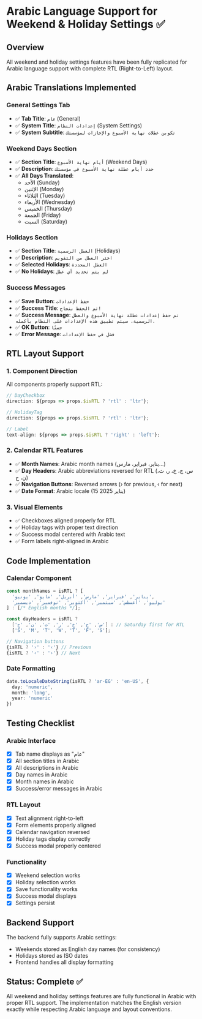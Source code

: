 # Arabic Language Support for Weekend & Holiday Settings ✅

## Overview
All weekend and holiday settings features have been fully replicated for Arabic language support with complete RTL (Right-to-Left) layout.

## Arabic Translations Implemented

### General Settings Tab
- ✅ **Tab Title**: `عام` (General)
- ✅ **System Title**: `إعدادات النظام` (System Settings)
- ✅ **System Subtitle**: `تكوين عطلات نهاية الأسبوع والإجازات لمؤسستك`

### Weekend Days Section
- ✅ **Section Title**: `أيام نهاية الأسبوع` (Weekend Days)
- ✅ **Description**: `حدد أيام عطلة نهاية الأسبوع في مؤسستك`
- ✅ **All Days Translated**:
  - الأحد (Sunday)
  - الإثنين (Monday)
  - الثلاثاء (Tuesday)
  - الأربعاء (Wednesday)
  - الخميس (Thursday)
  - الجمعة (Friday)
  - السبت (Saturday)

### Holidays Section
- ✅ **Section Title**: `العطل الرسمية` (Holidays)
- ✅ **Description**: `اختر العطل من التقويم`
- ✅ **Selected Holidays**: `العطل المحددة`
- ✅ **No Holidays**: `لم يتم تحديد أي عطل`

### Success Messages
- ✅ **Save Button**: `حفظ الإعدادات`
- ✅ **Success Title**: `تم الحفظ بنجاح!`
- ✅ **Success Message**: `تم حفظ إعدادات عطلة نهاية الأسبوع والعطل الرسمية. سيتم تطبيق هذه الإعدادات على النظام بأكمله.`
- ✅ **OK Button**: `حسنًا`
- ✅ **Error Message**: `فشل في حفظ الإعدادات`

## RTL Layout Support

### 1. Component Direction
All components properly support RTL:
```typescript
// DayCheckbox
direction: ${props => props.$isRTL ? 'rtl' : 'ltr'};

// HolidayTag
direction: ${props => props.$isRTL ? 'rtl' : 'ltr'};

// Label
text-align: ${props => props.$isRTL ? 'right' : 'left'};
```

### 2. Calendar RTL Features
- ✅ **Month Names**: Arabic month names (يناير، فبراير، مارس...)
- ✅ **Day Headers**: Arabic abbreviations reversed for RTL (س، ج، خ، ر، ث، ن، ح)
- ✅ **Navigation Buttons**: Reversed arrows (› for previous, ‹ for next)
- ✅ **Date Format**: Arabic locale (15 يناير 2025)

### 3. Visual Elements
- ✅ Checkboxes aligned properly for RTL
- ✅ Holiday tags with proper text direction
- ✅ Success modal centered with Arabic text
- ✅ Form labels right-aligned in Arabic

## Code Implementation

### Calendar Component
```typescript
const monthNames = isRTL ? [
  'يناير', 'فبراير', 'مارس', 'أبريل', 'مايو', 'يونيو',
  'يوليو', 'أغسطس', 'سبتمبر', 'أكتوبر', 'نوفمبر', 'ديسمبر'
] : [/* English months */];

const dayHeaders = isRTL ? 
  ['س', 'ج', 'خ', 'ر', 'ث', 'ن', 'ح'] : // Saturday first for RTL
  ['S', 'M', 'T', 'W', 'T', 'F', 'S'];

// Navigation buttons
{isRTL ? '›' : '‹'} // Previous
{isRTL ? '‹' : '›'} // Next
```

### Date Formatting
```typescript
date.toLocaleDateString(isRTL ? 'ar-EG' : 'en-US', {
  day: 'numeric',
  month: 'long',
  year: 'numeric'
})
```

## Testing Checklist

### Arabic Interface
- [x] Tab name displays as "عام"
- [x] All section titles in Arabic
- [x] All descriptions in Arabic
- [x] Day names in Arabic
- [x] Month names in Arabic
- [x] Success/error messages in Arabic

### RTL Layout
- [x] Text alignment right-to-left
- [x] Form elements properly aligned
- [x] Calendar navigation reversed
- [x] Holiday tags display correctly
- [x] Success modal properly centered

### Functionality
- [x] Weekend selection works
- [x] Holiday selection works
- [x] Save functionality works
- [x] Success modal displays
- [x] Settings persist

## Backend Support
The backend fully supports Arabic settings:
- Weekends stored as English day names (for consistency)
- Holidays stored as ISO dates
- Frontend handles all display formatting

## Status: Complete ✅
All weekend and holiday settings features are fully functional in Arabic with proper RTL support. The implementation matches the English version exactly while respecting Arabic language and layout conventions.